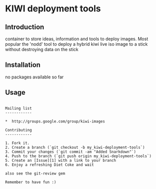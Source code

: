 KIWI deployment tools
======================

Introduction
------------

container to store ideas, information and tools to deploy
images. Most popular the 'nodd' tool to deploy a hybrid
kiwi live iso image to a stick without destroying data
on the stick

Installation
------------

no packages available so far

Usage
-----

```nodd kiwi-image.iso /dev/stick-device

Mailing list
------------

*  http://groups.google.com/group/kiwi-images

Contributing
------------

1. Fork it.
2. Create a branch (`git checkout -b my_kiwi-deployment-tools`)
3. Commit your changes (`git commit -am "Added Snarkdown"`)
4. Push to the branch (`git push origin my_kiwi-deployment-tools`)
5. Create an [Issue][1] with a link to your branch
6. Enjoy a refreshing Diet Coke and wait

also see the git-review gem

Remember to have fun :)
